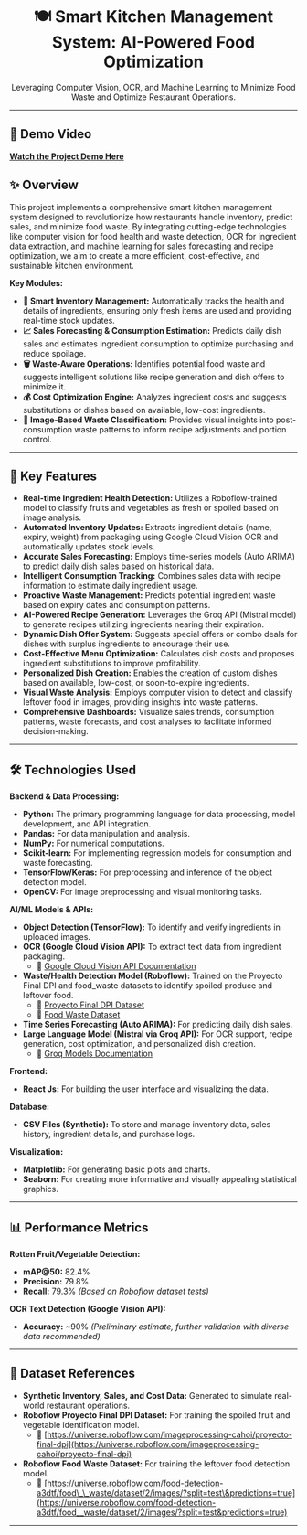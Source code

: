 

<div align="center">
<!--   <img src="your-project-logo.png" alt="Project Logo" width="200"> -->
  <h1>🍽️ Smart Kitchen Management System: AI-Powered Food Optimization</h1>
  <p>Leveraging Computer Vision, OCR, and Machine Learning to Minimize Food Waste and Optimize Restaurant Operations.</p>
</div>

---

## 🎥 Demo Video  
[**Watch the Project Demo Here**](demo_final.mp4)

## ✨ Overview

This project implements a comprehensive smart kitchen management system designed to revolutionize how restaurants handle inventory, predict sales, and minimize food waste. By integrating cutting-edge technologies like computer vision for food health and waste detection, OCR for ingredient data extraction, and machine learning for sales forecasting and recipe optimization, we aim to create a more efficient, cost-effective, and sustainable kitchen environment.

**Key Modules:**

* **🍎 Smart Inventory Management:** Automatically tracks the health and details of ingredients, ensuring only fresh items are used and providing real-time stock updates.
* **📈 Sales Forecasting & Consumption Estimation:** Predicts daily dish sales and estimates ingredient consumption to optimize purchasing and reduce spoilage.
* **🗑️ Waste-Aware Operations:** Identifies potential food waste and suggests intelligent solutions like recipe generation and dish offers to minimize it.
* **💰 Cost Optimization Engine:** Analyzes ingredient costs and suggests substitutions or dishes based on available, low-cost ingredients.
* **📸 Image-Based Waste Classification:** Provides visual insights into post-consumption waste patterns to inform recipe adjustments and portion control.

---

## 🚀 Key Features

* **Real-time Ingredient Health Detection:** Utilizes a Roboflow-trained model to classify fruits and vegetables as fresh or spoiled based on image analysis.
* **Automated Inventory Updates:** Extracts ingredient details (name, expiry, weight) from packaging using Google Cloud Vision OCR and automatically updates stock levels.
* **Accurate Sales Forecasting:** Employs time-series models (Auto ARIMA) to predict daily dish sales based on historical data.
* **Intelligent Consumption Tracking:** Combines sales data with recipe information to estimate daily ingredient usage.
* **Proactive Waste Management:** Predicts potential ingredient waste based on expiry dates and consumption patterns.
* **AI-Powered Recipe Generation:** Leverages the Groq API (Mistral model) to generate recipes utilizing ingredients nearing their expiration.
* **Dynamic Dish Offer System:** Suggests special offers or combo deals for dishes with surplus ingredients to encourage their use.
* **Cost-Effective Menu Optimization:** Calculates dish costs and proposes ingredient substitutions to improve profitability.
* **Personalized Dish Creation:** Enables the creation of custom dishes based on available, low-cost, or soon-to-expire ingredients.
* **Visual Waste Analysis:** Employs computer vision to detect and classify leftover food in images, providing insights into waste patterns.
* **Comprehensive Dashboards:** Visualize sales trends, consumption patterns, waste forecasts, and cost analyses to facilitate informed decision-making.

---

## 🛠️ Technologies Used

**Backend & Data Processing:**

* **Python:** The primary programming language for data processing, model development, and API integration.
* **Pandas:** For data manipulation and analysis.
* **NumPy:** For numerical computations.
* **Scikit-learn:** For implementing regression models for consumption and waste forecasting.
* **TensorFlow/Keras:** For preprocessing and inference of the object detection model.
* **OpenCV:** For image preprocessing and visual monitoring tasks.

**AI/ML Models & APIs:**

* **Object Detection (TensorFlow):** To identify and verify ingredients in uploaded images.
* **OCR (Google Cloud Vision API):** To extract text data from ingredient packaging.
    * 🔗 [Google Cloud Vision API Documentation](https://console.cloud.google.com/marketplace/product/google/vision.googleapis.com)
* **Waste/Health Detection Model (Roboflow):** Trained on the Proyecto Final DPI and food\_waste datasets to identify spoiled produce and leftover food.
    * 🔗 [Proyecto Final DPI Dataset](https://universe.roboflow.com/imageprocessing-cahoi/proyecto-final-dpi)
    * 🔗 [Food Waste Dataset](https://universe.roboflow.com/food-detection-a3dtf/food__waste/dataset/2/images/?split=test&predictions=true)
* **Time Series Forecasting (Auto ARIMA):** For predicting daily dish sales.
* **Large Language Model (Mistral via Groq API):** For OCR support, recipe generation, cost optimization, and personalized dish creation.
    * 🔗 [Groq Models Documentation](https://console.groq.com/docs/models)

**Frontend:**

* **React Js:** For building the user interface and visualizing the data.

**Database:**

* **CSV Files (Synthetic):** To store and manage inventory data, sales history, ingredient details, and purchase logs.

**Visualization:**

* **Matplotlib:** For generating basic plots and charts.
* **Seaborn:** For creating more informative and visually appealing statistical graphics.

---

## 📊 Performance Metrics

**Rotten Fruit/Vegetable Detection:**

* **mAP@50:** 82.4%
* **Precision:** 79.8%
* **Recall:** 79.3%
    *(Based on Roboflow dataset tests)*

**OCR Text Detection (Google Vision API):**

* **Accuracy:** ~90%
    *(Preliminary estimate, further validation with diverse data recommended)*

---

## 📂 Dataset References

* **Synthetic Inventory, Sales, and Cost Data:** Generated to simulate real-world restaurant operations.
* **Roboflow Proyecto Final DPI Dataset:** For training the spoiled fruit and vegetable identification model.
    * 🔗 [https://universe.roboflow.com/imageprocessing-cahoi/proyecto-final-dpi](https://universe.roboflow.com/imageprocessing-cahoi/proyecto-final-dpi)
* **Roboflow Food Waste Dataset:** For training the leftover food detection model.
    * 🔗 [https://universe.roboflow.com/food-detection-a3dtf/food\_\_waste/dataset/2/images/?split=test\&predictions=true](https://universe.roboflow.com/food-detection-a3dtf/food__waste/dataset/2/images/?split=test&predictions=true)

---
